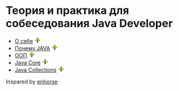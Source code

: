 # Теория и практика для собеседования Java Developer

+ [О себе](#aboutMyself) ![icon][pls]
+ [Почему JAVA](#whyJava) ![icon][pls]
+ [ООП](#oop) ![icon][pls]
+ [Java Core](#javaCore) ![icon][pls]
+ [Java Collections](#javaCollections) ![icon][pls]

[pls]:pls.png

Inspared by [enhorse](https://github.com/enhorse)
